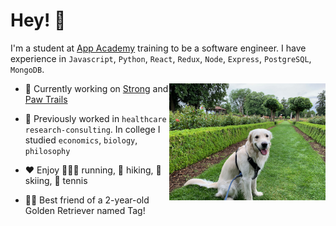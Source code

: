 # Hey! 👋

I'm a student at [App Academy](https:github.com/appacademy) training to be a software engineer. I have experience in `Javascript`, `Python`, `React`, `Redux`, `Node`, `Express`, `PostgreSQL`, `MongoDB`.

<img align="right" src="tag.jpeg" width="250"  />

- 🌱 Currently working on [Strong](https://github.com/matt-ramotar/strong) and [Paw Trails](https://github.com/matt-ramotar/pawtrails)

- 🧰 Previously worked in `healthcare` `research-consulting`. In college I studied `economics`, `biology`, `philosophy`

- ❤️ Enjoy 🏃🏽‍♂️ running, 🥾 hiking, 🎿 skiing, 🎾 tennis

- 🐕‍🦺 Best friend of a 2-year-old Golden Retriever named Tag!
